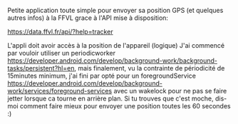 Petite application toute simple pour envoyer sa position GPS (et quelques autres infos) à la FFVL grace à l'API mise à disposition:

https://data.ffvl.fr/api/?help=tracker

L'appli doit avoir accès à la position de l'appareil (logique)
J'ai commencé par vouloir utiliser un periodicworker https://developer.android.com/develop/background-work/background-tasks/persistent?hl=en, mais finalement, vu la contrainte de périodicité de 15minutes minimum, j'ai fini par opté pour un foregroundService https://developer.android.com/develop/background-work/services/foreground-services avec un wakelock pour ne pas se faire jetter lorsque ca tourne en arrière plan.
Si tu trouves que c'est moche, dis-moi comment faire mieux pour envoyer une position toutes les 60 secondes :)

